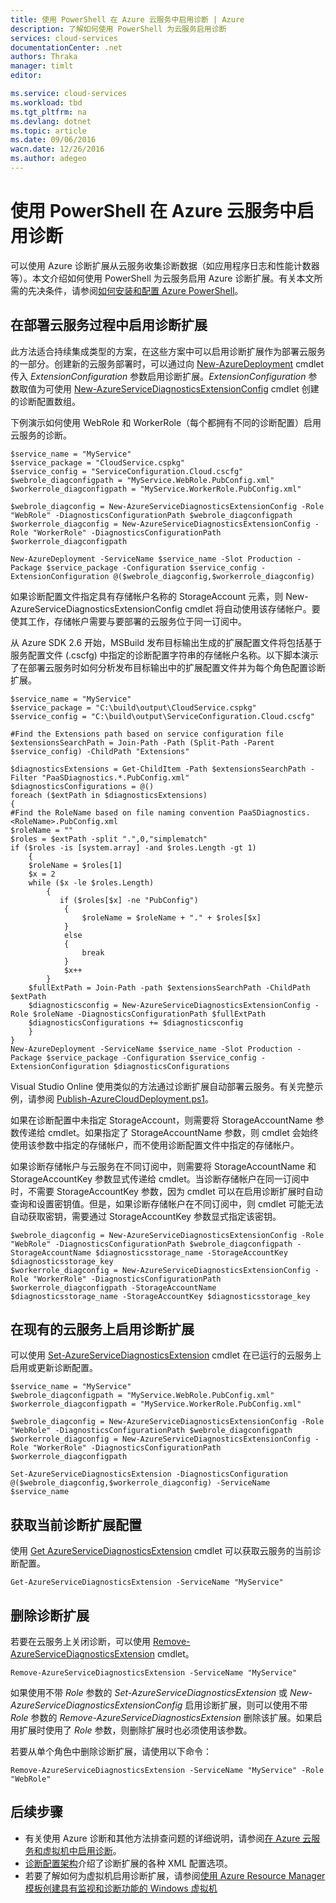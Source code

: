 ```yaml
---
title: 使用 PowerShell 在 Azure 云服务中启用诊断 | Azure
description: 了解如何使用 PowerShell 为云服务启用诊断
services: cloud-services
documentationCenter: .net
authors: Thraka
manager: timlt
editor: 

ms.service: cloud-services
ms.workload: tbd
ms.tgt_pltfrm: na
ms.devlang: dotnet
ms.topic: article
ms.date: 09/06/2016
wacn.date: 12/26/2016
ms.author: adegeo
---
```


# 使用 PowerShell 在 Azure 云服务中启用诊断

可以使用 Azure 诊断扩展从云服务收集诊断数据（如应用程序日志和性能计数器等）。本文介绍如何使用 PowerShell 为云服务启用 Azure 诊断扩展。有关本文所需的先决条件，请参阅[如何安装和配置 Azure PowerShell](../powershell-install-configure.md)。

## 在部署云服务过程中启用诊断扩展

此方法适合持续集成类型的方案，在这些方案中可以启用诊断扩展作为部署云服务的一部分。创建新的云服务部署时，可以通过向 [New-AzureDeployment](https://msdn.microsoft.com/zh-cn/library/azure/mt589089.aspx) cmdlet 传入 *ExtensionConfiguration* 参数启用诊断扩展。*ExtensionConfiguration* 参数取值为可使用 [New-AzureServiceDiagnosticsExtensionConfig](https://msdn.microsoft.com/zh-cn/library/azure/mt589168.aspx) cmdlet 创建的诊断配置数组。

下例演示如何使用 WebRole 和 WorkerRole（每个都拥有不同的诊断配置）启用云服务的诊断。

    $service_name = "MyService"
    $service_package = "CloudService.cspkg"
    $service_config = "ServiceConfiguration.Cloud.cscfg"
    $webrole_diagconfigpath = "MyService.WebRole.PubConfig.xml" 
    $workerrole_diagconfigpath = "MyService.WorkerRole.PubConfig.xml"

    $webrole_diagconfig = New-AzureServiceDiagnosticsExtensionConfig -Role "WebRole" -DiagnosticsConfigurationPath $webrole_diagconfigpath
    $workerrole_diagconfig = New-AzureServiceDiagnosticsExtensionConfig -Role "WorkerRole" -DiagnosticsConfigurationPath $workerrole_diagconfigpath
     
    New-AzureDeployment -ServiceName $service_name -Slot Production -Package $service_package -Configuration $service_config -ExtensionConfiguration @($webrole_diagconfig,$workerrole_diagconfig) 

如果诊断配置文件指定具有存储帐户名称的 StorageAccount 元素，则 New-AzureServiceDiagnosticsExtensionConfig cmdlet 将自动使用该存储帐户。要使其工作，存储帐户需要与要部署的云服务位于同一订阅中。

从 Azure SDK 2.6 开始，MSBuild 发布目标输出生成的扩展配置文件将包括基于服务配置文件 (.cscfg) 中指定的诊断配置字符串的存储帐户名称。以下脚本演示了在部署云服务时如何分析发布目标输出中的扩展配置文件并为每个角色配置诊断扩展。

    $service_name = "MyService"
    $service_package = "C:\build\output\CloudService.cspkg"
    $service_config = "C:\build\output\ServiceConfiguration.Cloud.cscfg"
    
    #Find the Extensions path based on service configuration file
    $extensionsSearchPath = Join-Path -Path (Split-Path -Parent $service_config) -ChildPath "Extensions"
    
    $diagnosticsExtensions = Get-ChildItem -Path $extensionsSearchPath -Filter "PaaSDiagnostics.*.PubConfig.xml"
    $diagnosticsConfigurations = @()
    foreach ($extPath in $diagnosticsExtensions)
    {
    #Find the RoleName based on file naming convention PaaSDiagnostics.<RoleName>.PubConfig.xml
    $roleName = ""
    $roles = $extPath -split ".",0,"simplematch"
    if ($roles -is [system.array] -and $roles.Length -gt 1)
        {
        $roleName = $roles[1] 
        $x = 2
        while ($x -le $roles.Length)
            {
               if ($roles[$x] -ne "PubConfig")
                {
                    $roleName = $roleName + "." + $roles[$x]
                }
                else
                {
                    break
                }
                $x++
            }
        $fullExtPath = Join-Path -path $extensionsSearchPath -ChildPath $extPath
        $diagnosticsconfig = New-AzureServiceDiagnosticsExtensionConfig -Role $roleName -DiagnosticsConfigurationPath $fullExtPath
        $diagnosticsConfigurations += $diagnosticsconfig
        }
    }
    New-AzureDeployment -ServiceName $service_name -Slot Production -Package $service_package -Configuration $service_config -ExtensionConfiguration $diagnosticsConfigurations

Visual Studio Online 使用类似的方法通过诊断扩展自动部署云服务。有关完整示例，请参阅 [Publish-AzureCloudDeployment.ps1](https://github.com/Microsoft/vso-agent-tasks/blob/master/Tasks/AzureCloudPowerShellDeployment/Publish-AzureCloudDeployment.ps1)。

如果在诊断配置中未指定 StorageAccount，则需要将 StorageAccountName 参数传递给 cmdlet。如果指定了 StorageAccountName 参数，则 cmdlet 会始终使用该参数中指定的存储帐户，而不使用诊断配置文件中指定的存储帐户。

如果诊断存储帐户与云服务在不同订阅中，则需要将 StorageAccountName 和 StorageAccountKey 参数显式传递给 cmdlet。当诊断存储帐户在同一订阅中时，不需要 StorageAccountKey 参数，因为 cmdlet 可以在启用诊断扩展时自动查询和设置密钥值。但是，如果诊断存储帐户在不同订阅中，则 cmdlet 可能无法自动获取密钥，需要通过 StorageAccountKey 参数显式指定该密钥。

    $webrole_diagconfig = New-AzureServiceDiagnosticsExtensionConfig -Role "WebRole" -DiagnosticsConfigurationPath $webrole_diagconfigpath -StorageAccountName $diagnosticsstorage_name -StorageAccountKey $diagnosticsstorage_key
    $workerrole_diagconfig = New-AzureServiceDiagnosticsExtensionConfig -Role "WorkerRole" -DiagnosticsConfigurationPath $workerrole_diagconfigpath -StorageAccountName $diagnosticsstorage_name -StorageAccountKey $diagnosticsstorage_key
 
## 在现有的云服务上启用诊断扩展

可以使用 [Set-AzureServiceDiagnosticsExtension](https://msdn.microsoft.com/zh-cn/library/azure/mt589140.aspx) cmdlet 在已运行的云服务上启用或更新诊断配置。

    $service_name = "MyService"
    $webrole_diagconfigpath = "MyService.WebRole.PubConfig.xml" 
    $workerrole_diagconfigpath = "MyService.WorkerRole.PubConfig.xml"

    $webrole_diagconfig = New-AzureServiceDiagnosticsExtensionConfig -Role "WebRole" -DiagnosticsConfigurationPath $webrole_diagconfigpath
    $workerrole_diagconfig = New-AzureServiceDiagnosticsExtensionConfig -Role "WorkerRole" -DiagnosticsConfigurationPath $workerrole_diagconfigpath
    
    Set-AzureServiceDiagnosticsExtension -DiagnosticsConfiguration @($webrole_diagconfig,$workerrole_diagconfig) -ServiceName $service_name 
      
## 获取当前诊断扩展配置
使用 [Get AzureServiceDiagnosticsExtension](https://msdn.microsoft.com/zh-cn/library/azure/mt589204.aspx) cmdlet 可以获取云服务的当前诊断配置。
    
    Get-AzureServiceDiagnosticsExtension -ServiceName "MyService"

## 删除诊断扩展
若要在云服务上关闭诊断，可以使用 [Remove-AzureServiceDiagnosticsExtension](https://msdn.microsoft.com/zh-cn/library/azure/mt589183.aspx) cmdlet。

    Remove-AzureServiceDiagnosticsExtension -ServiceName "MyService"

如果使用不带 *Role* 参数的 *Set-AzureServiceDiagnosticsExtension* 或 *New-AzureServiceDiagnosticsExtensionConfig* 启用诊断扩展，则可以使用不带 *Role* 参数的 *Remove-AzureServiceDiagnosticsExtension* 删除该扩展。如果启用扩展时使用了 *Role* 参数，则删除扩展时也必须使用该参数。

若要从单个角色中删除诊断扩展，请使用以下命令：

    Remove-AzureServiceDiagnosticsExtension -ServiceName "MyService" -Role "WebRole"

## 后续步骤

- 有关使用 Azure 诊断和其他方法排查问题的详细说明，请参阅[在 Azure 云服务和虚拟机中启用诊断](./cloud-services-dotnet-diagnostics.md)。
- [诊断配置架构](https://msdn.microsoft.com/zh-cn/library/azure/dn782207.aspx)介绍了诊断扩展的各种 XML 配置选项。
- 若要了解如何为虚拟机启用诊断扩展，请参阅[使用 Azure Resource Manager 模板创建具有监视和诊断功能的 Windows 虚拟机](../virtual-machines/virtual-machines-windows-extensions-diagnostics-template.md)

<!---HONumber=Mooncake_Quality_Review_1215_2016-->